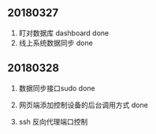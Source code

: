 ## 20180327

1. 盯对数据库 dashboard   done
2. 线上系统数据同步        done

## 20180328

1. 数据同步接口sudo  done

1. 网页端添加控制设备的后台调用方式 done
1. ssh 反向代理端口控制

